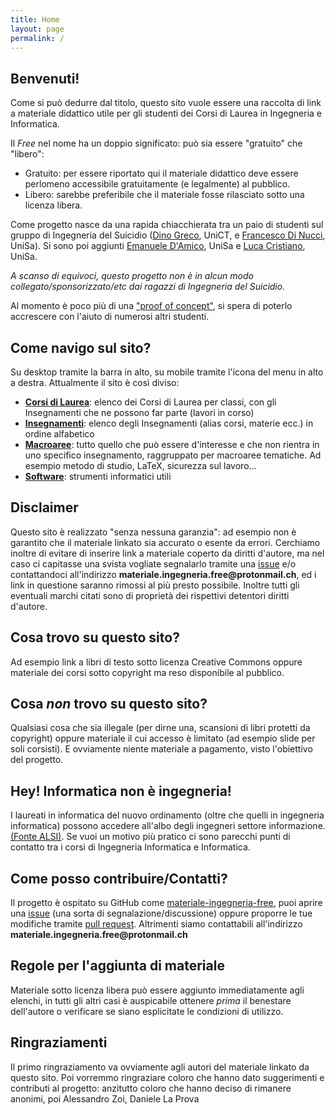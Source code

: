 ```yaml
---
title: Home
layout: page
permalink: /
---
```


## Benvenuti!

Come si può dedurre dal titolo, questo sito vuole essere una raccolta di link a materiale didattico utile per gli studenti dei Corsi di Laurea in Ingegneria e Informatica.

Il _Free_ nel nome ha un doppio significato: può sia essere "gratuito" che "libero":

* Gratuito: per essere riportato qui il materiale didattico deve essere perlomeno accessibile gratuitamente (e legalmente) al pubblico.
* Libero: sarebbe preferibile che il materiale fosse rilasciato sotto una licenza libera.

Come progetto nasce da una rapida chiacchierata tra un paio di studenti sul gruppo di Ingegneria del Suicidio ([Dino Greco](https://github.com/dinosir93), UniCT, e [Francesco Di Nucci](https://github.com/f-dinucci/), UniSa). Si sono poi aggiunti [Emanuele D'Amico](https://github.com/PioApocalypse/), UniSa e [Luca Cristiano](https://github.com/Zekromaster), UniSa.

*A scanso di equivoci, questo progetto non è in alcun modo collegato/sponsorizzato/etc dai ragazzi di Ingegneria del Suicidio.*

Al momento è poco più di una ["proof of concept"](https://it.wikipedia.org/wiki/Proof_of_concept), si spera di poterlo accrescere con l'aiuto di numerosi altri studenti.

## Come navigo sul sito?

Su desktop tramite la barra in alto, su mobile tramite l'icona del menu in alto a destra.
Attualmente il sito è così diviso:

* [__Corsi di Laurea__](./CdL/CdL): elenco dei Corsi di Laurea per classi, con gli Insegnamenti che ne possono far parte (lavori in corso)
* [__Insegnamenti__](./Insegnamenti/Insegnamenti): elenco degli Insegnamenti (alias corsi, materie ecc.) in ordine alfabetico
* [__Macroaree__](./Macroaree/Macroaree): tutto quello che può essere d'interesse e che non rientra in uno specifico insegnamento, raggruppato per macroaree tematiche. Ad esempio metodo di studio, LaTeX, sicurezza sul lavoro...
* [__Software__](./Software/Software): strumenti informatici utili

## Disclaimer

Questo sito è realizzato "senza nessuna garanzia": ad esempio non è garantito che il materiale linkato sia accurato o esente da errori.
Cerchiamo inoltre di evitare di inserire link a materiale coperto da diritti d'autore, ma nel caso ci capitasse una svista vogliate segnalarlo tramite una [issue](https://github.com/MaterialeIngegneriaFree/materiale-ingegneria-free/issues) e/o contattandoci all'indirizzo __materiale.ingegneria.free@protonmail.ch__, ed i link in questione saranno rimossi al più presto possibile.
Inoltre tutti gli eventuali marchi citati sono di proprietà dei rispettivi detentori diritti d'autore.

## Cosa trovo su questo sito?

Ad esempio link a libri di testo sotto licenza Creative Commons oppure materiale dei corsi sotto copyright ma reso disponibile al pubblico.

## Cosa *non* trovo su questo sito?

Qualsiasi cosa che sia illegale (per dirne una, scansioni di libri protetti da copyright) oppure materiale il cui accesso è limitato (ad esempio slide per soli corsisti).
E ovviamente niente materiale a pagamento, visto l'obiettivo del progetto.

## Hey! Informatica non è ingegneria!

I laureati in informatica del nuovo ordinamento (oltre che quelli in ingegneria informatica) possono accedere all'albo degli ingegneri settore informazione. [(Fonte ALSI)](http://www.alsi.it/cm/content/iscrizione-allordine-degli-ingegneri-laureati-informatici).
Se vuoi un motivo più pratico ci sono parecchi punti di contatto tra i corsi di Ingegneria Informatica e Informatica.

## Come posso contribuire/Contatti?

Il progetto è ospitato su GitHub come [materiale-ingegneria-free](https://github.com/MaterialeIngegneriaFree/materiale-ingegneria-free/), puoi aprire una [issue](https://github.com/MaterialeIngegneriaFree/materiale-ingegneria-free/issues) (una sorta di segnalazione/discussione) oppure proporre le tue modifiche tramite [pull request](https://github.com/MaterialeIngegneriaFree/materiale-ingegneria-free/pulls).
Altrimenti siamo contattabili all'indirizzo __materiale.ingegneria.free@protonmail.ch__

## Regole per l'aggiunta di materiale

Materiale sotto licenza libera può essere aggiunto immediatamente agli elenchi, in tutti gli altri casi è auspicabile ottenere _prima_ il benestare dell'autore o verificare se siano esplicitate le condizioni di utilizzo.

## Ringraziamenti

Il primo ringraziamento va ovviamente agli autori del materiale linkato da questo sito. Poi vorremmo ringraziare coloro che hanno dato suggerimenti e contributi al progetto: anzitutto coloro che hanno deciso di rimanere anonimi, poi Alessandro Zoi, Daniele La Prova
